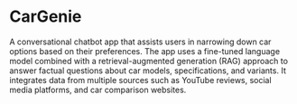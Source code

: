 # CarGenie

A conversational chatbot app that assists users in narrowing down car options based on their preferences. The app uses a fine-tuned language model combined with a retrieval-augmented generation (RAG) approach to answer factual questions about car models, specifications, and variants. It integrates data from multiple sources such as YouTube reviews, social media platforms, and car comparison websites.

